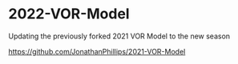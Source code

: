 # 2022-VOR-Model
Updating the previously forked 2021 VOR Model to the new season

https://github.com/JonathanPhillips/2021-VOR-Model
